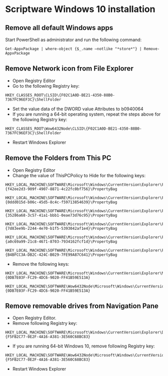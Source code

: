 # Scriptware Windows 10 installation

## Remove all default Windows apps

Start PowerShell as administrator and run the following command:

```
Get-AppxPackage | where-object {$_.name –notlike "*store*"} | Remove-AppxPackage
```

## Remove Network icon from File Explorer

* Open Registry Editor
* Go to the following Registry key:

```
HKEY_CLASSES_ROOT\CLSID\{F02C1A0D-BE21-4350-88B0-7367FC96EF3C}\ShellFolder
```

* Set the value data of the DWORD value Attributes to b0940064
* If you are running a 64-bit operating system, repeat the steps above for the following Registry key:

```
HKEY_CLASSES_ROOT\Wow6432Node\CLSID\{F02C1A0D-BE21-4350-88B0-7367FC96EF3C}\ShellFolder
```

* Restart Windows Explorer

## Remove the Folders from This PC

* Open Registry Editor
* Change the value of ThisPCPolicy to Hide for the following keys:

```
HKEY_LOCAL_MACHINE\SOFTWARE\Microsoft\Windows\CurrentVersion\Explorer\FolderDescriptions\{f42ee2d3-909f-4907-8871-4c22fc0bf756}\PropertyBag
```

```
HKEY_LOCAL_MACHINE\SOFTWARE\Microsoft\Windows\CurrentVersion\Explorer\FolderDescriptions\{0ddd015d-b06c-45d5-8c4c-f59713854639}\PropertyBag
```

```
HKEY_LOCAL_MACHINE\SOFTWARE\Microsoft\Windows\CurrentVersion\Explorer\FolderDescriptions\{35286a68-3c57-41a1-bbb1-0eae73d76c95}\PropertyBag
```

```
HKEY_LOCAL_MACHINE\SOFTWARE\Microsoft\Windows\CurrentVersion\Explorer\FolderDescriptions\{7d83ee9b-2244-4e70-b1f5-5393042af1e4}\PropertyBag
```

```
HKEY_LOCAL_MACHINE\SOFTWARE\Microsoft\Windows\CurrentVersion\Explorer\FolderDescriptions\{a0c69a99-21c8-4671-8703-7934162fcf1d}\PropertyBag
```

```
HKEY_LOCAL_MACHINE\SOFTWARE\Microsoft\Windows\CurrentVersion\Explorer\FolderDescriptions\{B4BFCC3A-DB2C-424C-B029-7FE99A87C641}\PropertyBag
```

* Remove the following keys:

```
HKEY_LOCAL_MACHINE\SOFTWARE\Microsoft\Windows\CurrentVersion\Explorer\MyComputer\NameSpace\{0DB7E03F-FC29-4DC6-9020-FF41B59E513A}
```

```
HKEY_LOCAL_MACHINE\SOFTWARE\Wow6432Node\Microsoft\Windows\CurrentVersion\Explorer\MyComputer\NameSpace\{0DB7E03F-FC29-4DC6-9020-FF41B59E513A}
```

## Remove removable drives from Navigation Pane

* Open Registry Editor.
* Remove following Registry key:

```
HKEY_LOCAL_MACHINE\SOFTWARE\Microsoft\Windows\CurrentVersion\Explorer\Desktop\NameSpace\DelegateFolders\{F5FB2C77-0E2F-4A16-A381-3E560C68BC83}
```

* If you are running 64-bit Windows 10, remove following Registry key:

```
HKEY_LOCAL_MACHINE\SOFTWARE\Wow6432Node\Microsoft\Windows\CurrentVersion\Explorer\Desktop\NameSpace\DelegateFolders\{F5FB2C77-0E2F-4A16-A381-3E560C68BC83}
```

* Restart Windows Explorer




